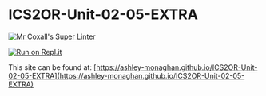 # ICS2OR-Unit-02-05-EXTRA

[![Mr Coxall's Super Linter](https://github.com/ashley-monaghan/ICS2OR-Unit-02-05-EXTRA/workflows/Mr%20Coxall's%20Super%20Linter/badge.svg)](https://github.com/ashley-monaghan/ICS2OR-Unit-02-05-EXTRA/actions/)

[![Run on Repl.it](https://repl.it/badge/github/ashley-monaghan/ICS2OR-Unit-02-05-EXTRA)](https://repl.it/github/ashley-monaghan/ICS2OR-Unit-02-05-EXTRA)

This site can be found at: [https://ashley-monaghan.github.io/ICS2OR-Unit-02-05-EXTRA](https://ashley-monaghan.github.io/ICS2OR-Unit-02-05-EXTRA)
